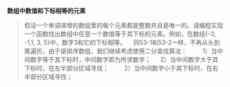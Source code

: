 **数组中数值和下标相等的元素**

> 假设一个单调递增的数组里的每个元素都是整数并且是唯一的。请编程实现一个函数找出数组中任意一个数值等于其下标的元素。例如，在数组{-3, -1,1, 3, 5}中，数字3和它的下标相等。
> 　同53-1和53-2一样，不再从头到尾遍历，由于是排序数组，我们继续考虑使用二分查找算法：
> 　　  1）当中间数字等于其下标时，中间数字即为所求数字；
> 　  2）当中间数字大于其下标时，在左半部分区域寻找；
> 　　  2）当中间数字小于其下标时，在右半部分区域寻找；